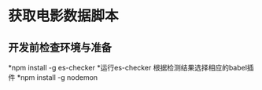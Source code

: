 # 获取电影数据脚本

## 开发前检查环境与准备
*npm install -g es-checker
*运行es-checker 根据检测结果选择相应的babel插件
*npm install -g nodemon
